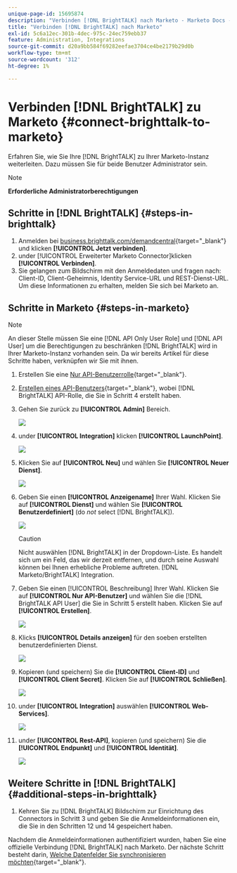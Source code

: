 ```yaml
---
unique-page-id: 15695874
description: "Verbinden [!DNL BrightTALK] nach Marketo - Marketo Docs - Produktdokumentation"
title: "Verbinden [!DNL BrightTALK] nach Marketo"
exl-id: 5c6a12ec-301b-4dec-975c-24ec759ebb37
feature: Administration, Integrations
source-git-commit: d20a9bb584f69282eefae3704ce4be2179b29d0b
workflow-type: tm+mt
source-wordcount: '312'
ht-degree: 1%

---
```


# Verbinden [!DNL BrightTALK] zu Marketo {#connect-brighttalk-to-marketo}

Erfahren Sie, wie Sie Ihre [!DNL BrightTALK] zu Ihrer Marketo-Instanz weiterleiten. Dazu müssen Sie für beide Benutzer Administrator sein.

>[!NOTE]
>
>**Erforderliche Administratorberechtigungen**

## Schritte in [!DNL BrightTALK] {#steps-in-brighttalk}

1. Anmelden bei [business.brighttalk.com/demandcentral](https://business.brighttalk.com/demandcentral/login){target="_blank"} und klicken **[!UICONTROL Jetzt verbinden]**.
1. under [!UICONTROL Erweiterter Marketo Connector]klicken **[!UICONTROL Verbinden]**.
1. Sie gelangen zum Bildschirm mit den Anmeldedaten und fragen nach: Client-ID, Client-Geheimnis, Identity Service-URL und REST-Dienst-URL. Um diese Informationen zu erhalten, melden Sie sich bei Marketo an.

## Schritte in Marketo {#steps-in-marketo}

>[!NOTE]
>
>An dieser Stelle müssen Sie eine [!DNL API Only User Role] und [!DNL API User] um die Berechtigungen zu beschränken [!DNL BrightTALK] wird in Ihrer Marketo-Instanz vorhanden sein. Da wir bereits Artikel für diese Schritte haben, verknüpfen wir Sie mit ihnen.

1. Erstellen Sie eine [Nur API-Benutzerrolle](/help/marketo/product-docs/administration/users-and-roles/create-an-api-only-user-role.md){target="_blank"}.

1. [Erstellen eines API-Benutzers](/help/marketo/product-docs/administration/users-and-roles/create-an-api-only-user.md){target="_blank"}, wobei [!DNL BrightTALK] API-Rolle, die Sie in Schritt 4 erstellt haben.

1. Gehen Sie zurück zu **[!UICONTROL Admin]** Bereich.

   ![](assets/connect-brighttalk-to-marketo-1.png)

1. under **[!UICONTROL Integration]** klicken **[!UICONTROL LaunchPoint]**.

   ![](assets/connect-brighttalk-to-marketo-2.png)

1. Klicken Sie auf **[!UICONTROL Neu]** und wählen Sie **[!UICONTROL Neuer Dienst]**.

   ![](assets/connect-brighttalk-to-marketo-3.png)

1. Geben Sie einen **[!UICONTROL Anzeigename]** Ihrer Wahl. Klicken Sie auf **[!UICONTROL Dienst]** und wählen Sie **[!UICONTROL Benutzerdefiniert]** (do _not_ select [!DNL BrightTALK]).

   ![](assets/connect-brighttalk-to-marketo-4.png)

   >[!CAUTION]
   >
   >Nicht auswählen [!DNL BrightTALK] in der Dropdown-Liste. Es handelt sich um ein Feld, das wir derzeit entfernen, und durch seine Auswahl können bei Ihnen erhebliche Probleme auftreten. [!DNL Marketo/BrightTALK] Integration.

1. Geben Sie einen [!UICONTROL Beschreibung] Ihrer Wahl. Klicken Sie auf **[!UICONTROL Nur API-Benutzer]** und wählen Sie die [!DNL BrightTALK API User] die Sie in Schritt 5 erstellt haben. Klicken Sie auf **[!UICONTROL Erstellen]**.

   ![](assets/connect-brighttalk-to-marketo-5.png)

1. Klicks **[!UICONTROL Details anzeigen]** für den soeben erstellten benutzerdefinierten Dienst.

   ![](assets/connect-brighttalk-to-marketo-6.png)

1. Kopieren (und speichern) Sie die **[!UICONTROL Client-ID]** und **[!UICONTROL Client Secret]**. Klicken Sie auf **[!UICONTROL Schließen]**.

   ![](assets/connect-brighttalk-to-marketo-7.png)

1. under **[!UICONTROL Integration]** auswählen **[!UICONTROL Web-Services]**.

   ![](assets/connect-brighttalk-to-marketo-8.png)

1. under **[!UICONTROL Rest-API]**, kopieren (und speichern) Sie die **[!UICONTROL Endpunkt]** und **[!UICONTROL Identität]**.

   ![](assets/connect-brighttalk-to-marketo-9.png)

## Weitere Schritte in [!DNL BrightTALK] {#additional-steps-in-brighttalk}

1. Kehren Sie zu [!DNL BrightTALK] Bildschirm zur Einrichtung des Connectors in Schritt 3 und geben Sie die Anmeldeinformationen ein, die Sie in den Schritten 12 und 14 gespeichert haben.

Nachdem die Anmeldeinformationen authentifiziert wurden, haben Sie eine offizielle Verbindung [!DNL BrightTALK] nach Marketo. Der nächste Schritt besteht darin, [Welche Datenfelder Sie synchronisieren möchten](https://support.brighttalk.com/hc/en-us/articles/115005131274-BrightTALK-Connector-for-Marketo-Choose-the-Fields-to-Sync){target="_blank"}.
